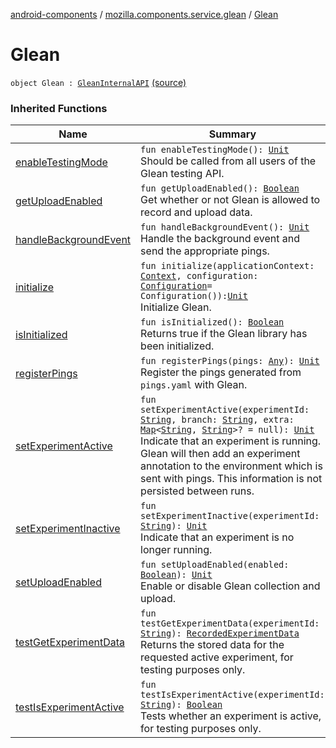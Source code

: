 [android-components](../index.md) / [mozilla.components.service.glean](index.md) / [Glean](./-glean.md)

# Glean

`object Glean : `[`GleanInternalAPI`](-glean-internal-a-p-i/index.md) [(source)](https://github.com/mozilla-mobile/android-components/blob/master/components/service/glean/src/main/java/mozilla/components/service/glean/Glean.kt#L446)

### Inherited Functions

| Name | Summary |
|---|---|
| [enableTestingMode](-glean-internal-a-p-i/enable-testing-mode.md) | `fun enableTestingMode(): `[`Unit`](https://kotlinlang.org/api/latest/jvm/stdlib/kotlin/-unit/index.html)<br>Should be called from all users of the Glean testing API. |
| [getUploadEnabled](-glean-internal-a-p-i/get-upload-enabled.md) | `fun getUploadEnabled(): `[`Boolean`](https://kotlinlang.org/api/latest/jvm/stdlib/kotlin/-boolean/index.html)<br>Get whether or not Glean is allowed to record and upload data. |
| [handleBackgroundEvent](-glean-internal-a-p-i/handle-background-event.md) | `fun handleBackgroundEvent(): `[`Unit`](https://kotlinlang.org/api/latest/jvm/stdlib/kotlin/-unit/index.html)<br>Handle the background event and send the appropriate pings. |
| [initialize](-glean-internal-a-p-i/initialize.md) | `fun initialize(applicationContext: `[`Context`](https://developer.android.com/reference/android/content/Context.html)`, configuration: `[`Configuration`](../mozilla.components.service.glean.config/-configuration/index.md)` = Configuration()): `[`Unit`](https://kotlinlang.org/api/latest/jvm/stdlib/kotlin/-unit/index.html)<br>Initialize Glean. |
| [isInitialized](-glean-internal-a-p-i/is-initialized.md) | `fun isInitialized(): `[`Boolean`](https://kotlinlang.org/api/latest/jvm/stdlib/kotlin/-boolean/index.html)<br>Returns true if the Glean library has been initialized. |
| [registerPings](-glean-internal-a-p-i/register-pings.md) | `fun registerPings(pings: `[`Any`](https://kotlinlang.org/api/latest/jvm/stdlib/kotlin/-any/index.html)`): `[`Unit`](https://kotlinlang.org/api/latest/jvm/stdlib/kotlin/-unit/index.html)<br>Register the pings generated from `pings.yaml` with Glean. |
| [setExperimentActive](-glean-internal-a-p-i/set-experiment-active.md) | `fun setExperimentActive(experimentId: `[`String`](https://kotlinlang.org/api/latest/jvm/stdlib/kotlin/-string/index.html)`, branch: `[`String`](https://kotlinlang.org/api/latest/jvm/stdlib/kotlin/-string/index.html)`, extra: `[`Map`](https://kotlinlang.org/api/latest/jvm/stdlib/kotlin.collections/-map/index.html)`<`[`String`](https://kotlinlang.org/api/latest/jvm/stdlib/kotlin/-string/index.html)`, `[`String`](https://kotlinlang.org/api/latest/jvm/stdlib/kotlin/-string/index.html)`>? = null): `[`Unit`](https://kotlinlang.org/api/latest/jvm/stdlib/kotlin/-unit/index.html)<br>Indicate that an experiment is running. Glean will then add an experiment annotation to the environment which is sent with pings. This information is not persisted between runs. |
| [setExperimentInactive](-glean-internal-a-p-i/set-experiment-inactive.md) | `fun setExperimentInactive(experimentId: `[`String`](https://kotlinlang.org/api/latest/jvm/stdlib/kotlin/-string/index.html)`): `[`Unit`](https://kotlinlang.org/api/latest/jvm/stdlib/kotlin/-unit/index.html)<br>Indicate that an experiment is no longer running. |
| [setUploadEnabled](-glean-internal-a-p-i/set-upload-enabled.md) | `fun setUploadEnabled(enabled: `[`Boolean`](https://kotlinlang.org/api/latest/jvm/stdlib/kotlin/-boolean/index.html)`): `[`Unit`](https://kotlinlang.org/api/latest/jvm/stdlib/kotlin/-unit/index.html)<br>Enable or disable Glean collection and upload. |
| [testGetExperimentData](-glean-internal-a-p-i/test-get-experiment-data.md) | `fun testGetExperimentData(experimentId: `[`String`](https://kotlinlang.org/api/latest/jvm/stdlib/kotlin/-string/index.html)`): `[`RecordedExperimentData`](../mozilla.components.service.glean.storages/-recorded-experiment-data/index.md)<br>Returns the stored data for the requested active experiment, for testing purposes only. |
| [testIsExperimentActive](-glean-internal-a-p-i/test-is-experiment-active.md) | `fun testIsExperimentActive(experimentId: `[`String`](https://kotlinlang.org/api/latest/jvm/stdlib/kotlin/-string/index.html)`): `[`Boolean`](https://kotlinlang.org/api/latest/jvm/stdlib/kotlin/-boolean/index.html)<br>Tests whether an experiment is active, for testing purposes only. |
